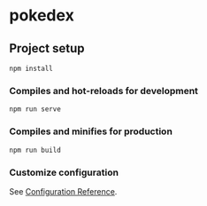 # pokedex
<!-- 
REFERENCIAS
https://github.com/Pagnet/desafio-front-end
https://sg.portal-pokemon.com/play/pokedex
https://pokemondb.net/pokedex/all  
https://www.pokemon.com/br/pokedex/
-->

## Project setup
```
npm install
```

### Compiles and hot-reloads for development
```
npm run serve
```

### Compiles and minifies for production
```
npm run build
```

### Customize configuration
See [Configuration Reference](https://cli.vuejs.org/config/).
